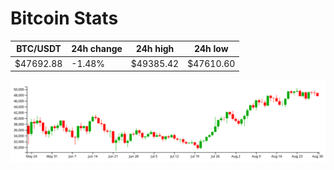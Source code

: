 # Bitcoin Stats

BTC/USDT|24h change|24h high|24h low|
|---|---|---|---|
|$47692.88|-1.48%|$49385.42|$47610.60|

<img src="./chart.svg">
